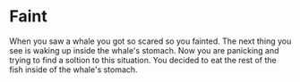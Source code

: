 # Faint
When you saw a whale you got so scared so you fainted. The next thing you see is waking up inside the whale's stomach. Now you are panicking and trying to find a soltion to this situation. You decided to eat the rest of the fish inside of the whale's stomach.